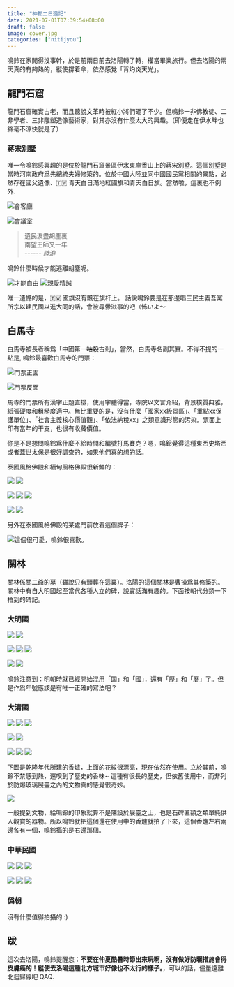 ```yaml
---
title: "神都二日遊記"
date: 2021-07-01T07:39:54+08:00
draft: false
image: cover.jpg
categories: ["nitijyou"]
---
```


鳴鈴在家閒得沒事幹，於是前兩日前去洛陽轉了轉，權當畢業旅行。但去洛陽的兩天真的有夠熱的，縱使撐着傘，依然感覺「背灼炎天光」。

## 龍門石窟
龍門石窟確實古老，而且聽說文革時被紅小將們砸了不少。但鳴鈴一非佛教徒、二非學者、三非雕塑造像藝術家，對其亦沒有什麼太大的興趣。（即便走在伊水畔也絲毫不涼快就是了）

### 蔣宋別墅
唯一令鳴鈴感興趣的是位於龍門石窟景區伊水東岸香山上的蔣宋別墅。這個別墅是當時河南政府爲先總統夫婦修築的。位於中國大陸並同中國國民黨相關的景點，必然存在國父遺像、🇹🇼 青天白日滿地紅國旗和青天白日旗。當然啦，這裏也不例外.

![會客廳](sun-yatsan.jpg)

![會議室](roc-flag.jpg)

> 遺民淚盡胡塵裏  
> 南望王師又一年  
> ------ *陸游*

鳴鈴什麼時候才能逃離胡塵呢。

![才能自由](fendou.jpg) ![親愛精誠](qinai-jingcheng.jpg)

唯一遺憾的是，🇹🇼 國旗沒有飄在旗杆上。 話說鳴鈴要是在那邊唱三民主義吾黨所宗以建民國以進大同的話，會被尋釁滋事的吧（怖いよ～

## 白馬寺
白馬寺被長者稱爲「中國第一~~咕殺~~古剎」，當然，白馬寺名副其實。不得不提的一點是, 鳴鈴最喜歡白馬寺的門票：

![門票正面](white-horse-temple-ticket-A.jpg) 

![門票反面](white-horse-temple-ticket-B.jpg)

馬寺的門票所有漢字正題直排，使用字體得當，寺院以文言介紹，背景樸質典雅，紙張硬度和粗糙度適中。無比重要的是，沒有什麼「國家xx級景區」、「重點xx保護單位」、「社會主義核心價值觀」、「依法納稅xx」之類意識形態的污染。票面上印有當年的干支，也很有收藏價值。

你是不是想問鳴鈴爲什麼不給時間和編號打馬賽克？嗯，鳴鈴覺得這種東西史塔西或者蓋世太保是很好調查的，如果他們真的想的話。

泰國風格佛殿和緬甸風格佛殿很新鮮的：

![](thai-a.jpg) ![](thai-b.jpg)

![](thai-c.jpg) ![](thai-d.jpg) ![](thai-e.jpg)

![](myanmar-a.jpg) ![](myanmar-b.jpg)

另外在泰國風格佛殿的某處門前放着這個牌子：

![這個很可愛，鳴鈴很喜歡。](mask-alert.jpg)

## 關林

關林係關二爺的墓（雖說只有頭葬在這裏）。洛陽的這個關林是曹操爲其修築的。關林中有自大明國起至當代各種人立的碑，說實話滿有趣的。下面按朝代分類一下拍到的碑記。

### 大明國

![](ming-a.jpg) ![](ming-b.jpg)

![](ming-c.jpg) ![](ming-d.jpg) ![](ming-e.jpg)

![](ming-f.jpg) ![](ming-g.jpg)

鳴鈴注意到：明朝時就已經開始混用「国」和「國」，還有「歷」和「曆」了。但是作爲年號應該是有唯一正確的寫法吧？

### 大清國

![](qing-a.jpg) ![](qing-b.jpg) ![](qing-c.jpg)

![](qing-d.jpg) ![](qing-e.jpg)

![](qing-f.jpg) ![](qing-g.jpg) ![](qing-h.jpg)

下圖是乾隆年代所建的香爐，上面的花紋很漂亮，現在依然在使用。立於其前，鳴鈴不禁感到熱，還嗅到了歷史的香味~ 這種有很長的歷史，但依舊使用中，而非列於防爆玻璃展臺之內的文物真的感覺很奇妙。

![](incense-burner.jpg)

一般提到文物，給鳴鈴的印象就算不是陳設於展臺之上，也是石碑匾額之類單純供人觀賞的器物。所以鳴鈴就把這個還在使用中的香爐就拍了下來，這個香爐左右兩邊各有一個，鳴鈴攝的是右邊那個。

### 中華民國

![](roc-a.jpg) ![](roc-b.jpg) ![](roc-c.jpg)

![](roc-d.jpg) ![](roc-e.jpg) ![](roc-f.jpg)

### 僞朝
沒有什麼值得拍攝的 :)

## 跋
這次去洛陽，鳴鈴提醒您：**不要在仲夏酷暑時節出來玩啊，沒有做好防曬措施會得皮膚癌的！縱使去洛陽這種北方城市好像也不太行的樣子。**，可以的話，儘量遠離北迴歸線吧 QAQ.